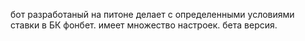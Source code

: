 бот разработаный на питоне делает с определенными условиями ставки в БК фонбет. имеет множество настроек. бета версия.

